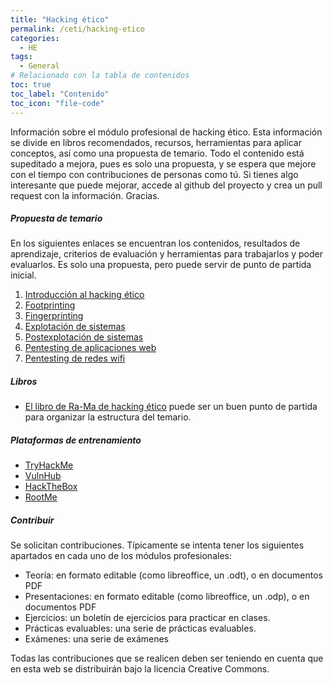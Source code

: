 ```yaml
---
title: "Hacking ético"
permalink: /ceti/hacking-etico
categories:
  - HE
tags:
  - General
# Relacionado con la tabla de contenidos
toc: true
toc_label: "Contenido"
toc_icon: "file-code"
---
```


Información sobre el módulo profesional de hacking ético. Esta información se divide en libros recomendados, recursos, herramientas para aplicar conceptos, así como una propuesta de temario. Todo el contenido está supeditado a mejora, pues es solo una propuesta, y se espera que mejore con el tiempo con contribuciones de personas como tú. Si tienes algo interesante que puede mejorar, accede al github del proyecto y crea un pull request con la información. Gracias.

##### Propuesta de temario

En los siguientes enlaces se encuentran los contenidos, resultados de aprendizaje, criterios de evaluación y herramientas para trabajarlos y poder evaluarlos. Es solo una propuesta, pero puede servir de punto de partida inicial.

1. [Introducción al hacking ético](/ceti/hacking-etico/introduccion-hacking-etico)
2. [Footprinting](/ceti/hacking-etico/footprinting)
3. [Fingerprinting](/ceti/hacking-etico/fingerprinting)
4. [Explotación de sistemas](/ceti/hacking-etico/explotacion-sistemas)
5. [Postexplotación de sistemas](/ceti/hacking-etico/postexplotacion-sistemas)
6. [Pentesting de aplicaciones web](/ceti/hacking-etico/pentesting-aplicaciones-web)
7. [Pentesting de redes wifi](/ceti/hacking-etico/pentesting-aplicaciones-web)

##### Libros

- [El libro de Ra-Ma de hacking ético](https://www.ra-ma.es/libro/hacking-etico_139070/) puede ser un buen punto de partida para organizar la estructura del temario.

##### Plataformas de entrenamiento

- [TryHackMe](https://tryhackme.com/)
- [VulnHub](https://www.vulnhub.com/)
- [HackTheBox](https://www.hackthebox.com/)
- [RootMe](https://www.root-me.org/?lang=es)

##### Contribuir

Se solicitan contribuciones. Típicamente se intenta tener los siguientes apartados en cada uno de los módulos profesionales:

- Teoría: en formato editable (como libreoffice, un .odt), o en documentos PDF
- Presentaciones: en formato editable (como libreoffice, un .odp), o en documentos PDF
- Ejercicios: un boletín de ejercicios para practicar en clases.
- Prácticas evaluables: una serie de prácticas evaluables.
- Exámenes: una serie de exámenes

Todas las contribuciones que se realicen deben ser teniendo en cuenta que en esta web se distribuirán bajo la licencia Creative Commons.
